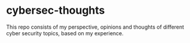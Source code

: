 # cybersec-thoughts
This repo consists of my perspective, opinions and thoughts of different cyber security topics, based on my experience. 
